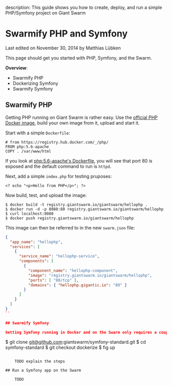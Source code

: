 description: This guide shows you how to create, deploy, and run a simple PHP/Symfony project on Giant Swarm

# Swarmify PHP and Symfony

<p class="lastmod">Last edited on November 30, 2014 by Matthias Lübken</p>

This page should get you started with PHP, Symfony, and the Swarm. 

__Overview__:

* Swarmify PHP
* Dockerizing Symfony
* Swarmify Symfony

## Swarmify PHP

Getting PHP running on Giant Swarm is rather easy. Use the [official PHP Docker image](https://registry.hub.docker.com/_/php/), build your own image from it, upload and start it.

Start with a simple `Dockerfile`:

```
# from https://registry.hub.docker.com/_/php/	
FROM php:5.6-apache
COPY . /var/www/html
```

If you look at [php:5.6-apache's Dockerfile](https://github.com/docker-library/php/blob/e19f15271b1cbe9d3e5c9f0c552beca9579f0677/5.6/apache/Dockerfile), you will see that port 80 is exposed and the default command to run is `httpd`.

Next, add a simple `index.php` for testing pruposes:
	
	<? echo "<p>Hello from PHP</p>"; ?>

Now build, test, and upload the image:
	
	$ docker build -t registry.giantswarm.io/giantswarm/hellophp .
	$ docker run -d -p 8080:80 registry.giantswarm.io/giantswarm/hellophp
	$ curl localhost:8080
	$ docker push registry.giantswarm.io/giantswarm/hellophp
 
This image can then be referred to in the new `swarm.json` file:

```json
{
  "app_name": "hellophp",
  "services": [
    {
      "service_name": "hellophp-service",
      "components": [
        {
          "component_name": "hellophp-component",
          "image": "registry.giantswarm.io/giantswarm/hellophp",
          "ports": [ "80/tcp" ],
          "domains": { "hellophp.gigantic.io": "80" }
        }
      ]
    }
  ]
}
``

## Swarmify Symfony

Getting Symfony running in Docker and on the Swarm only requires a couple of steps. To get a head start you can just clone our repo and use [fig](http://www.fig.sh/) to get everything up and running.

```
$ git clone git@github.com:giantswarm/symfony-standard.git
$ cd symfony-standard
$ git checkout dockerize
$ fig up
```

	TODO explain the steps

## Run a Symfony app on the Swarm
	
	TODO



